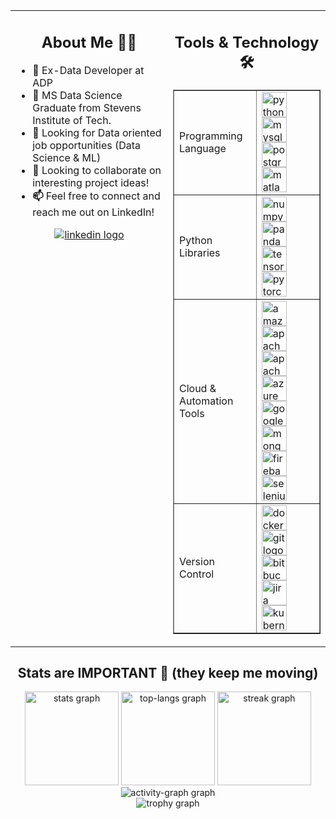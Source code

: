 <!--
This table creates a two-column layout.

The left column contains the "About Me" section.

The right column contains the "Tools & Technology" section.
-->

<table>
<tr>
<td valign="top" width="50%">
<h2 align="center">About Me 👨‍💻</h2>
<ul>
<li>
<b>💼</b> Ex-Data Developer at ADP
</li>
<li>
<b>📖</b> MS Data Science Graduate from Stevens Institute of Tech.
</li>
<li>
<b>🔎</b> Looking for Data oriented job opportunities (Data Science & ML)
</li>
<li>
<b>🤝</b> Looking to collaborate on interesting project ideas!
</li>
<li>
<b>📫</b> Feel free to connect and reach me out on LinkedIn!
</li>
</ul>
<div align="center">
<a href='https://www.linkedin.com/in/niharpatel371/' target="_blank">
<img src="https://img.shields.io/badge/LinkedIn-0A66C2?logo=linkedin&logoColor=white&style=for-the-badge" alt="linkedin logo" />
</a>
</div>
</td>
<td valign="top" width="50%">
<h2 align="center">Tools & Technology 🛠️</h2>
<div>
<table border="1" cellspacing="10" cellpadding="10">
<!-- Programming Language -->
<tr>
<td>Programming Language</td>
<td>
<img src="https://cdn.jsdelivr.net/gh/devicons/devicon/icons/python/python-original.svg" height="40" alt="python logo" />
<img src="https://cdn.simpleicons.org/mysql/4479A1" height="40" alt="mysql logo" />
<img src="https://cdn.jsdelivr.net/gh/devicons/devicon/icons/postgresql/postgresql-original.svg" height="40" alt="postgresql logo" />
<img src="https://cdn.jsdelivr.net/gh/devicons/devicon/icons/matlab/matlab-original.svg" height="40" alt="matlab logo" />
</td>
</tr>
<!-- Python Libraries -->
<tr>
<td>Python Libraries</td>
<td>
<img src="https://cdn.jsdelivr.net/gh/devicons/devicon/icons/numpy/numpy-original.svg" height="40" alt="numpy logo" />
<img src="https://cdn.jsdelivr.net/gh/devicons/devicon/icons/pandas/pandas-original.svg" height="40" alt="pandas logo" />
<img src="https://cdn.simpleicons.org/tensorflow/FF6F00" height="40" alt="tensorflow logo" />
<img src="https://cdn.simpleicons.org/pytorch/EE4C2C" height="40" alt="pytorch logo" />
</td>
</tr>
<!-- Cloud & Automation Tools -->
<tr>
<td>Cloud & Automation Tools</td>
<td>
<img src="https://skillicons.dev/icons?i=aws" height="40" alt="amazonwebservices logo" />
<img src="https://cdn.simpleicons.org/apache/D22128" height="40" alt="apache logo" />
<img src="https://skillicons.dev/icons?i=kafka" height="40" alt="apachekafka logo" />
<img src="https://cdn.jsdelivr.net/gh/devicons/devicon/icons/azure/azure-original.svg" height="40" alt="azure logo" />
<img src="https://cdn.jsdelivr.net/gh/devicons/devicon/icons/googlecloud/googlecloud-original.svg" height="40" alt="googlecloud logo" />
<img src="https://skillicons.dev/icons?i=mongodb" height="40" alt="mongodb logo" />
<img src="https://skillicons.dev/icons?i=firebase" height="40" alt="firebase logo" />
<img src="https://cdn.simpleicons.org/selenium/43B02A" height="40" alt="selenium logo" />
</td>
</tr>
<!-- Version Control -->
<tr>
<td>Version Control</td>
<td>
<img src="https://cdn.jsdelivr.net/gh/devicons/devicon/icons/docker/docker-original.svg" height="40" alt="docker logo" />
<img src="https://cdn.simpleicons.org/git/F05032" height="40" alt="git logo" />
<img src="https://devicon-website.vercel.app/api/bitbucket/original-wordmark.svg" height="40" alt="bitbucket logo" />
<img src="https://devicon-website.vercel.app/api/jira/original-wordmark.svg" height="40" alt="jira logo" />
<img src="https://devicon-website.vercel.app/api/kubernetes/plain-wordmark.svg" height="40" alt="kubernetes logo" />
</td>
</tr>
</table>
</div>
</td>
</tr>
</table>

<h2 align="center">Stats are IMPORTANT 🚀 (they keep me moving)</h2>

<div align="center">
<img src="https://github-readme-stats.vercel.app/api?username=nihar371&show_icons=true&include_all_commits=true&disable_animations=false&theme=dracula&locale=en&hide_border=false&order=1" height="150" alt="stats graph" />
<img src="https://github-readme-stats.vercel.app/api/top-langs?username=nihar371&locale=en&hide_title=false&layout=compact&card_width=320&langs_count=5&theme=dracula&hide_border=false&order=2" height="150" alt="top-langs graph" />
<img src="https://github-readme-streak-stats.herokuapp.com/?user=nihar371&locale=en&hide_title=false&layout=compact&langs_count=5&theme=dracula&hide_border=false&order=3" height="150" alt="streak graph" />
<br>
<img src="https://github-readme-activity-graph.vercel.app/graph?username=nihar371&radius=16&theme=github-dark-dimmed&area=true&hide_border=false&hide_title=false&order=3" alt="activity-graph graph" />
<br>
<img src="https://github-profile-trophy.vercel.app?username=nihar371&theme=dracula&column=-1&row=1&no-bg=true&no-frame=true&order=4" alt="trophy graph" />
</div>
